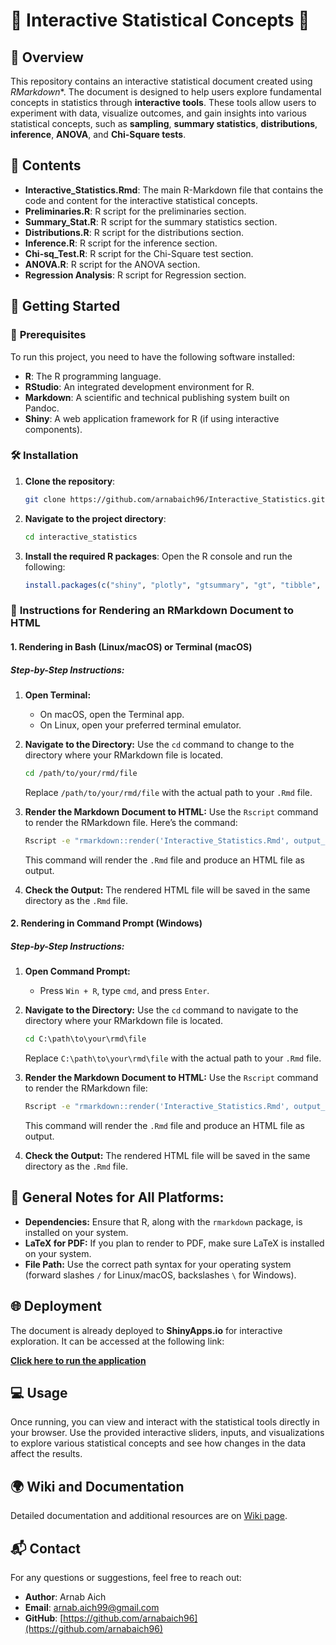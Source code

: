 
# 🧠 **Interactive Statistical Concepts** 🧠

## 🎯 **Overview**

This repository contains an interactive statistical document created using *RMarkdown**. The document is designed to help users explore fundamental concepts in statistics through **interactive tools**. These tools allow users to experiment with data, visualize outcomes, and gain insights into various statistical concepts, such as **sampling**, **summary statistics**, **distributions**, **inference**, **ANOVA**, and **Chi-Square tests**.

## 📂 **Contents**

- **Interactive_Statistics.Rmd**: The main R-Markdown file that contains the code and content for the interactive statistical concepts.
- **Preliminaries.R**: R script for the preliminaries section.
- **Summary_Stat.R**: R script for the summary statistics section.
- **Distributions.R**: R script for the distributions section.
- **Inference.R**: R script for the inference section.
- **Chi-sq_Test.R**: R script for the Chi-Square test section.
- **ANOVA.R**: R script for the ANOVA section.
- **Regression Analysis**: R script for Regression section.

## 🚀 **Getting Started**

### 🔧 **Prerequisites**

To run this project, you need to have the following software installed:

- **R**: The R programming language.
- **RStudio**: An integrated development environment for R.
- **Markdown**: A scientific and technical publishing system built on Pandoc.
- **Shiny**: A web application framework for R (if using interactive components).

### 🛠 **Installation**

1. **Clone the repository**:
   ```bash
   git clone https://github.com/arnabaich96/Interactive_Statistics.git
   ```
   
2. **Navigate to the project directory**:
   ```bash
   cd interactive_statistics
   ```

3. **Install the required R packages**:
   Open the R console and run the following:
   ```r
   install.packages(c("shiny", "plotly", "gtsummary", "gt", "tibble", "shinyjs", "shinyalert", "shinyWidgets", "ggplot2", "datasets", "DT", "BSDA"))
   ```

### 📜 **Instructions for Rendering an RMarkdown Document to HTML**

#### 1. **Rendering in Bash (Linux/macOS) or Terminal (macOS)**

##### Step-by-Step Instructions:

1. **Open Terminal:**
   - On macOS, open the Terminal app.
   - On Linux, open your preferred terminal emulator.

2. **Navigate to the Directory:**
   Use the `cd` command to change to the directory where your RMarkdown file is located.

   ```bash
   cd /path/to/your/rmd/file
   ```

   Replace `/path/to/your/rmd/file` with the actual path to your `.Rmd` file.

3. **Render the Markdown Document to HTML:**
   Use the `Rscript` command to render the RMarkdown file. Here’s the command:

   ```bash
   Rscript -e "rmarkdown::render('Interactive_Statistics.Rmd', output_format = 'html_document')"
   ```

   This command will render the `.Rmd` file and produce an HTML file as output.

4. **Check the Output:**
   The rendered HTML file will be saved in the same directory as the `.Rmd` file.

#### 2. **Rendering in Command Prompt (Windows)**

##### Step-by-Step Instructions:

1. **Open Command Prompt:**
   - Press `Win + R`, type `cmd`, and press `Enter`.

2. **Navigate to the Directory:**
   Use the `cd` command to navigate to the directory where your RMarkdown file is located.

   ```cmd
   cd C:\path\to\your\rmd\file
   ```

   Replace `C:\path\to\your\rmd\file` with the actual path to your `.Rmd` file.

3. **Render the Markdown Document to HTML:**
   Use the `Rscript` command to render the RMarkdown file:

   ```cmd
   Rscript -e "rmarkdown::render('Interactive_Statistics.Rmd', output_format = 'html_document')"
   ```

   This command will render the `.Rmd` file and produce an HTML file as output.

4. **Check the Output:**
   The rendered HTML file will be saved in the same directory as the `.Rmd` file.

## 📌 **General Notes for All Platforms:**

- **Dependencies:** Ensure that R, along with the `rmarkdown` package, is installed on your system.
- **LaTeX for PDF:** If you plan to render to PDF, make sure LaTeX is installed on your system.
- **File Path:** Use the correct path syntax for your operating system (forward slashes `/` for Linux/macOS, backslashes `\` for Windows).

## 🌐 **Deployment**

The document is already deployed to **ShinyApps.io** for interactive exploration. It can be accessed at the following link:

[**Click here to run the application**](https://arnab96.shinyapps.io/interactive_statistics/)

## 💻 **Usage**

Once running, you can view and interact with the statistical tools directly in your browser. Use the provided interactive sliders, inputs, and visualizations to explore various statistical concepts and see how changes in the data affect the results.

## 🌍 **Wiki and Documentation**

Detailed documentation and additional resources are on [Wiki page](https://github.com/arnabaich96/Interactive_Statistics/wiki).

## 📬 **Contact**

For any questions or suggestions, feel free to reach out:

- **Author**: Arnab Aich
- **Email**: [arnab.aich99@gmail.com](mailto:arnab.aich99@gmail.com)
- **GitHub**: [https://github.com/arnabaich96](https://github.com/arnabaich96)
